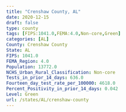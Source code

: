 ```yaml
---
title: "Crenshaw County, AL"
date: 2020-12-15
draft: false
type: county
tags: [FIPS:1041.0,FEMA:4.0,Non-core,Green]
categories: [AL]
County: Crenshaw County
State: AL
FIPS: 1041.0
FEMA_Region: 4.0
Population: 13772.0
NCHS_Urban_Rural_Classification: Non-core
Tests_in_prior_14_days: 636.0
Fourteen_day_test_rate_per_100000: 4618.0
Percent_Positivity_in_prior_14_days: 0.042
Level: Green
url: /states/AL/crenshaw-county
---
```



